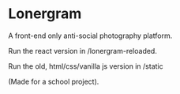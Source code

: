 # Lonergram
A front-end only anti-social photography platform.

Run the react version in /lonergram-reloaded.

Run the old, html/css/vanilla js version in /static

(Made for a school project).

